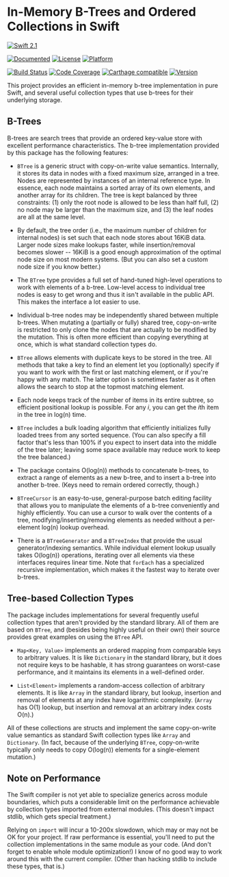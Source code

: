 # In-Memory B-Trees and Ordered Collections in Swift

[![Swift 2.1](https://img.shields.io/badge/Swift-2.1-blue.svg)](https://developer.apple.com/swift/)
<!-- [![Documented](https://img.shields.io/cocoapods/metrics/doc-percent/BTree.svg)](http://lorentey.github.io/BTree/api) -->
[![Documented](https://img.shields.io/badge/docs-98%-brightgreen.svg)](http://lorentey.github.io/BTree/api)
[![License](https://img.shields.io/badge/licence-MIT-blue.svg)](http://cocoapods.org/pods/BTree)
[![Platform](https://img.shields.io/cocoapods/p/BTree.svg)](http://cocoapods.org/pods/BTree)

[![Build Status](https://travis-ci.org/lorentey/BTree.svg?branch=master)](https://travis-ci.org/lorentey/BTree)
[![Code Coverage](https://codecov.io/github/lorentey/BTree/coverage.svg?branch=master)](https://codecov.io/github/lorentey/BTree?branch=master)
[![Carthage compatible](https://img.shields.io/badge/Carthage-compatible-4BC51D.svg)](https://github.com/Carthage/Carthage)
[![Version](https://img.shields.io/cocoapods/v/BTree.svg)](http://cocoapods.org/pods/BTree)

This project provides an efficient in-memory b-tree implementation in pure Swift, and several useful
collection types that use b-trees for their underlying storage.

## B-Trees

B-trees are search trees that provide an ordered key-value store with excellent performance
characteristics.  The b-tree implementation provided by this package has the following features:

- `BTree` is a generic struct with copy-on-write value semantics.  Internally, it stores its data in
  nodes with a fixed maximum size, arranged in a tree. Nodes are represented by instances of an
  internal reference type.  In essence, each node maintains a sorted array of its own elements, and
  another array for its children.  The tree is kept balanced by three constraints: (1) only the root
  node is allowed to be less than half full, (2) no node may be larger than the maximum size, and
  (3) the leaf nodes are all at the same level.

- By default, the tree order (i.e., the maximum number of children for internal nodes) is set such
  that each node stores about 16KiB data. Larger node sizes make lookups faster, while
  insertion/removal becomes slower -- 16KiB is a good enough approximation of the optimal node size
  on most modern systems.  (But you can also set a custom node size if you know better.)
  
- The `BTree` type provides a full set of hand-tuned high-level operations to work with elements of
  a b-tree.  Low-level access to individual tree nodes is easy to get wrong and thus it isn't
  available in the public API.  This makes the interface a lot easier to use.

- Individual b-tree nodes may be independently shared between multiple b-trees.  When mutating a
  (partially or fully) shared tree, copy-on-write is restricted to only clone the nodes that are
  actually to be modified by the mutation. This is often more efficient than copying everything at
  once, which is what standard collection types do.

- `BTree` allows elements with duplicate keys to be stored in the tree. All methods that take a key
  to find an element let you (optionally) specify if you want to work with the first or last
  matching element, or if you're happy with any match. The latter option is sometimes faster as it
  often allows the search to stop at the topmost matching element.

- Each node keeps track of the number of items in its entire subtree, so efficient positional lookup
  is possible.  For any *i*, you can get the *i*th item in the tree in log(n) time.

- `BTree` includes a bulk loading algorithm that efficiently initializes fully loaded trees from any
  sorted sequence.  (You can also specify a fill factor that's less than 100% if you expect to
  insert data into the middle of the tree later; leaving some space available may reduce work to
  keep the tree balanced.)

- The package contains O(log(n)) methods to concatenate b-trees, to extract a range of elements as a
  new b-tree, and to insert a b-tree into another b-tree. (Keys need to remain ordered correctly,
  though.)

- `BTreeCursor` is an easy-to-use, general-purpose batch editing facility that allows you to
  manipulate the elements of a b-tree conveniently and highly efficiently. You can use a cursor to
  walk over the contents of a tree, modifying/inserting/removing elements as needed without a
  per-element log(n) lookup overhead.

- There is a `BTreeGenerator` and a `BTreeIndex` that provide the usual generator/indexing
  semantics.  While individual element lookup usually takes O(log(n)) operations, iterating over all
  elements via these interfaces requires linear time. Note that `forEach` has a specialized
  recursive implementation, which makes it the fastest way to iterate over b-trees.

## Tree-based Collection Types

The package includes implementations for several frequently useful collection types that aren't
provided by the standard library. All of them are based on `BTree`, and (besides being highly useful
on their own) their source provides great examples on using the `BTree` API.

- `Map<Key, Value>` implements an ordered mapping from comparable keys to arbitrary values.  It is
  like `Dictionary` in the standard library, but it does not require keys to be hashable, it has
  strong guarantees on worst-case performance, and it maintains its elements in a well-defined
  order.

- `List<Element>` implements a random-access collection of arbitrary elements. It is like `Array` in
  the standard library, but lookup, insertion and removal of elements at any index have logarithmic
  complexity. (`Array` has O(1) lookup, but insertion and removal at an arbitrary index costs O(n).)

All of these collections are structs and implement the same copy-on-write value semantics as
standard Swift collection types like `Array` and `Dictionary`. (In fact, because of the underlying
`BTree`, copy-on-write typically only needs to copy O(log(n)) elements for a single-element
mutation.)

## Note on Performance

The Swift compiler is not yet able to specialize generics across module boundaries, which puts a
considerable limit on the performance achievable by collection types imported from external
modules. (This doesn't impact stdlib, which gets special treatment.)

Relying on `import` will incur a 10-200x slowdown, which may or may not be OK for your project.  If
raw performance is essential, you'll need to put the collection implementations in the same module
as your code. (And don't forget to enable whole module optimization!) I know of no good way to work
around this with the current compiler. (Other than hacking stdlib to include these types, that is.)
